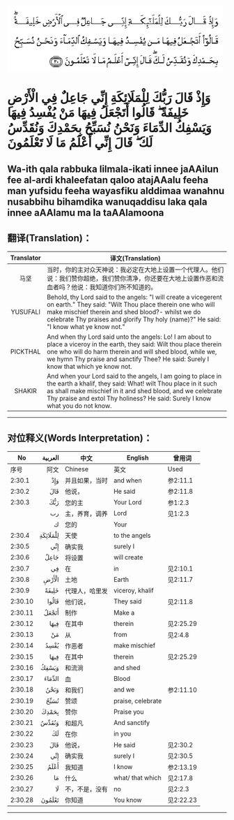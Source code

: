 ![002:030](images/002_030.gif)

#  وَإِذْ قَالَ رَبُّكَ لِلْمَلَائِكَةِ إِنِّي جَاعِلٌ فِي الْأَرْضِ خَلِيفَةً ۖ قَالُوا أَتَجْعَلُ فِيهَا مَنْ يُفْسِدُ فِيهَا وَيَسْفِكُ الدِّمَاءَ وَنَحْنُ نُسَبِّحُ بِحَمْدِكَ وَنُقَدِّسُ لَكَ ۖ قَالَ إِنِّي أَعْلَمُ مَا لَا تَعْلَمُونَ 

## Wa-ith qala rabbuka lilmala-ikati innee jaAAilun fee al-ardi khaleefatan qaloo atajAAalu feeha man yufsidu feeha wayasfiku alddimaa wanahnu nusabbihu bihamdika wanuqaddisu laka qala innee aAAlamu ma la taAAlamoona

## 翻译(Translation)：

| Translator | 译文(Translation)                                            |
|:----------:| ------------------------------------------------------------ |
| 马坚       | 当时，你的主对众天神说：我必定在大地上设置一个代理人。他们说：我们赞你超绝，我们赞你清净，你还要在大地上设置作恶和流血者吗？他说：我知道你们所不知道的。 |
| YUSUFALI   | Behold, thy Lord said to the angels: "I will create a vicegerent on earth." They said: "Wilt Thou place therein one who will make mischief therein and shed blood?- whilst we do celebrate Thy praises and glorify Thy holy (name)?" He said: "I know what ye know not." |
| PICKTHAL   | And when thy Lord said unto the angels: Lo! I am about to place a viceroy in the earth, they said: Wilt thou place therein one who will do harm therein and will shed blood, while we, we hymn Thy praise and sanctify Thee? He said: Surely I know that which ye know not. |
| SHAKIR     | And when your Lord said to the angels, I am going to place in the earth a khalif, they said: What! wilt Thou place in it such as shall make mischief in it and shed blood, and we celebrate Thy praise and extol Thy holiness? He said: Surely I know what you do not know. |

---

## 对位释义(Words Interpretation)：

| No      |  العربية | 中文           | English           | 曾用词    |
| ------- | -------: | -------------- | ----------------- | --------- |
| 序号    |     阿文 | Chinese        | 英文              | Used      |
| 2:30.1  |      وَإِذْ | 并且如果，当时 | and when          | 参2:11.1  |
| 2:30.2  |      قَالَ | 他说，         | He said           | 参2:11.8  |
| 2:30.3  |      رَبُّكَ | 您的主         | Your Lord         | 参1:2.3   |
|         |       رب | 主，养育，调养 | Lord              | 见1:2.3   |
|         |        ك | 您的           | Your              |           |
| 2:30.4  | لِلْمَلَائِكَةِ | 天使           | to the angels     |           |
| 2:30.5  |      إِنِّي | 确实我         | surely I          |           |
| 2:30.6  |     جَاعِلٌ | 将设置         | will create       |           |
| 2:30.7  |       فِي | 在             | in                | 见2:10.1  |
| 2:30.8  |    الْأَرْضِ | 土地           | Earth             | 见2:11.7  |
| 2:30.9  |    خَلِيفَةً | 代理人，哈里发 | viceroy, khalif   |           |
| 2:30.10 |    قَالُوا | 他们说，       | They said         | 见2:11.8  |
| 2:30.11 |    أَتَجْعَلُ | 制作           | Make a            |           |
| 2:30.12 |     فِيهَا | 在其中         | therein           | 见2:25.29 |
| 2:30.13 |       مَنْ | 从             | from              | 见2:4.8   |
| 2:30.14 |     يُفْسِدُ | 作恶者         | make mischief     |           |
| 2:30.15 |     فِيهَا | 在其中         | therein           | 见2:25.29 |
| 2:30.16 |    وَيَسْفِكُ | 和流淌         | and shed          |           |
| 2:30.17 |   الدِّمَاءَ | 血             | Blood             |           |
| 2:30.18 |     وَنَحْنُ | 和我们         | and we            | 参2:11.10 |
| 2:30.19 |     نُسَبِّحُ | 赞颂           | praise, celebrate |           |
| 2:30.20 |    بِحَمْدِكَ | 赞你           | Praise you        |           |
| 2:30.21 |    وَنُقَدِّسُ | 和超凡         | And sanctify      |           |
| 2:30.22 |       لَكَ | 在你           | in you            |           |
| 2:30.23 |      قَالَ | 他说，         | He said           | 见2:30.2  |
| 2:30.24 |      إِنِّي | 确实我         | surely I          | 见2:30.5  |
| 2:30.25 |     أَعْلَمُ | 我知道         | I know            | 参2:13.19 |
| 2:30.26 |       مَا | 什么           | what/ that which  | 见2:17.8  |
| 2:30.27 |       لَا | 不，不是，没有 | no                | 见2:2.3   |
| 2:30.28 |   تَعْلَمُونَ | 你知道         | You know          | 见2:22.23 |

---
